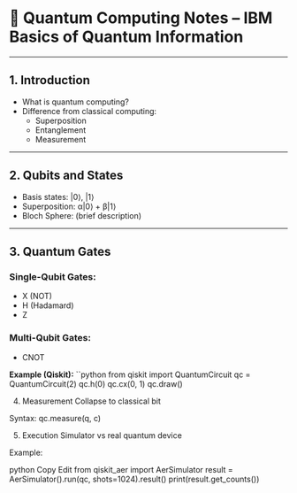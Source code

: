 # 🧠 Quantum Computing Notes – IBM Basics of Quantum Information

---

## 1. Introduction
- What is quantum computing?
- Difference from classical computing:
  - Superposition
  - Entanglement
  - Measurement

---

## 2. Qubits and States
- Basis states: |0⟩, |1⟩
- Superposition: α|0⟩ + β|1⟩
- Bloch Sphere: (brief description)

---

## 3. Quantum Gates
### Single-Qubit Gates:
- X (NOT)
- H (Hadamard)
- Z
### Multi-Qubit Gates:
- CNOT

**Example (Qiskit):**
``python
from qiskit import QuantumCircuit
qc = QuantumCircuit(2)
qc.h(0)
qc.cx(0, 1)
qc.draw()

4. Measurement
Collapse to classical bit

Syntax: qc.measure(q, c)

5. Execution
Simulator vs real quantum device

Example:

python
Copy
Edit
from qiskit_aer import AerSimulator
result = AerSimulator().run(qc, shots=1024).result()
print(result.get_counts())
